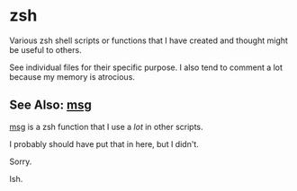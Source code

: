 zsh
===

Various zsh shell scripts or functions that I have created and thought might be useful to others.

See individual files for their specific purpose. I also tend to comment a lot because my memory is atrocious.

## See Also: [msg] ##

[msg] is a zsh function that I use a *lot* in other scripts.

I probably should have put that in here, but I didn't.

Sorry.

Ish.

[msg]: https://github.com/tjluoma/msg
